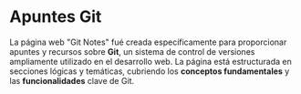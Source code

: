 # Apuntes Git

La página web "Git Notes" fué creada específicamente para proporcionar apuntes y recursos sobre **Git**, un sistema de control de versiones ampliamente utilizado en el desarrollo web. La página está estructurada en secciones lógicas y temáticas, cubriendo los **conceptos fundamentales** y las **funcionalidades** clave de Git.